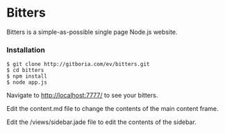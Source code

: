 Bitters
=======

Bitters is a simple-as-possible single page Node.js website.

### Installation

	$ git clone http://gitboria.com/ev/bitters.git
	$ cd bitters
	$ npm install
	$ node app.js

Navigate to [http://localhost:7777/](http://localhost:7777/) to see your bitters.

Edit the content.md file to change the contents of the main content frame. 

Edit the /views/sidebar.jade file to edit the contents of the sidebar.